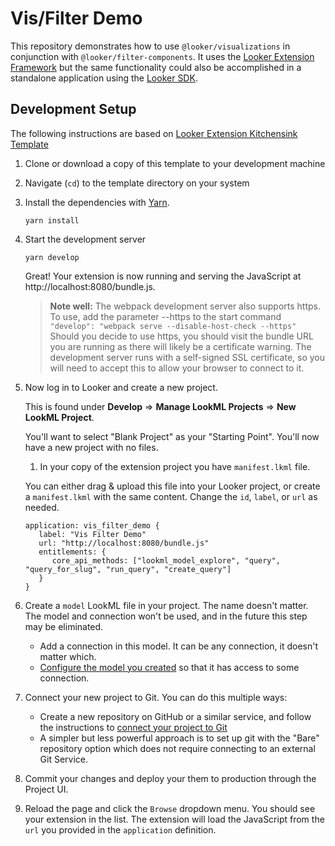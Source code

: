# Vis/Filter Demo

This repository demonstrates how to use `@looker/visualizations` in conjunction with `@looker/filter-components`. It uses the [Looker Extension Framework](https://docs.looker.com/data-modeling/extension-framework/extension-framework-intro) but the same functionality could also be accomplished in a standalone application using the [Looker SDK](https://docs.looker.com/reference/api-and-integration/api-sdk).

## Development Setup

The following instructions are based on [Looker Extension Kitchensink Template](https://github.com/looker-open-source/extension-template-kitchensink)

1. Clone or download a copy of this template to your development machine

2. Navigate (`cd`) to the template directory on your system

3. Install the dependencies with [Yarn](https://yarnpkg.com/).

   ```
   yarn install
   ```

4. Start the development server

   ```
   yarn develop
   ```

   Great! Your extension is now running and serving the JavaScript at http://localhost:8080/bundle.js.

   > **Note well:** The webpack development server also supports https. To use, add the parameter --https to the start command
   > `"develop": "webpack serve --disable-host-check --https"`
   > Should you decide to use https, you should visit the bundle URL you are running as there will likely be a certificate warning. The development server runs with a self-signed SSL certificate, so you will need to accept this to allow your browser to connect to it.

5. Now log in to Looker and create a new project.

   This is found under **Develop** => **Manage LookML Projects** => **New LookML Project**.

   You'll want to select "Blank Project" as your "Starting Point". You'll now have a new project with no files.

   1. In your copy of the extension project you have `manifest.lkml` file.

   You can either drag & upload this file into your Looker project, or create a `manifest.lkml` with the same content. Change the `id`, `label`, or `url` as needed.

   ```
   application: vis_filter_demo {
      label: "Vis Filter Demo"
      url: "http://localhost:8080/bundle.js"
      entitlements: {
         core_api_methods: ["lookml_model_explore", "query", "query_for_slug", "run_query", "create_query"]
      }
   }
   ```

6. Create a `model` LookML file in your project. The name doesn't matter. The model and connection won't be used, and in the future this step may be eliminated.

   - Add a connection in this model. It can be any connection, it doesn't matter which.
   - [Configure the model you created](https://docs.looker.com/data-modeling/getting-started/create-projects#configuring_a_model) so that it has access to some connection.

7. Connect your new project to Git. You can do this multiple ways:

   - Create a new repository on GitHub or a similar service, and follow the instructions to [connect your project to Git](https://docs.looker.com/data-modeling/getting-started/setting-up-git-connection)
   - A simpler but less powerful approach is to set up git with the "Bare" repository option which does not require connecting to an external Git Service.

8. Commit your changes and deploy your them to production through the Project UI.

9. Reload the page and click the `Browse` dropdown menu. You should see your extension in the list. The extension will load the JavaScript from the `url` you provided in the `application` definition.
